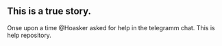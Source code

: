 ## This is a true story.

Onse upon a time @Hoasker asked for help in the telegramm chat.
This is help repository.